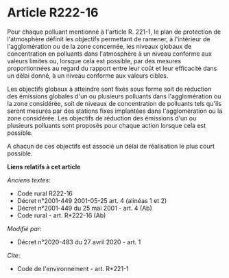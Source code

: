 # Article R222-16

Pour chaque polluant mentionné à l'article R. 221-1, le plan de protection de l'atmosphère définit les objectifs permettant
de ramener, à l'intérieur de l'agglomération ou de la zone concernée, les niveaux globaux de concentration en polluants dans
l'atmosphère à un niveau conforme aux valeurs limites ou, lorsque cela est possible, par des mesures proportionnées au regard
du rapport entre leur coût et leur efficacité dans un délai donné, à un niveau conforme aux valeurs cibles.

Les objectifs globaux à atteindre sont fixés sous forme soit de réduction des émissions globales d'un ou plusieurs polluants
dans l'agglomération ou la zone considérée, soit de niveaux de concentration de polluants tels qu'ils seront mesurés par des
stations fixes implantées dans l'agglomération ou la zone considérée. Les objectifs de réduction des émissions d'un ou
plusieurs polluants sont proposés pour chaque action lorsque cela est possible.

A chacun de ces objectifs est associé un délai de réalisation le plus court possible.

**Liens relatifs à cet article**

_Anciens textes_:

  - Code rural R222-16
  - Décret n°2001-449 2001-05-25 art. 4 (alinéas 1 et 2)
  - Décret n°2001-449 du 25 mai 2001 - art. 4 (Ab)
  - Code rural - art. R*222-16 (Ab)

_Modifié par_:

  - Décret n°2020-483 du 27 avril 2020 - art. 1

_Cite_:

  - Code de l'environnement - art. R*221-1
